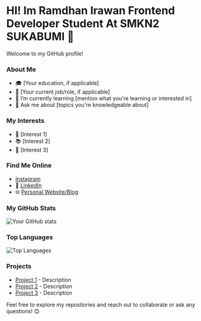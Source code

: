 # HI! Im Ramdhan Irawan Frontend Developer Student At SMKN2 SUKABUMI 👋

Welcome to my GitHub profile!

### About Me

- 🎓 [Your education, if applicable]
- 💼 [Your current job/role, if applicable]
- 🌱 I’m currently learning [mention what you're learning or interested in]
- 💬 Ask me about [topics you're knowledgeable about]

### My Interests

- 🚀 [Interest 1]
- 📚 [Interest 2]
- 🎨 [Interest 3]

### Find Me Online

-  [Instagram](https://twitter.com/your_username)
- 💼 [LinkedIn](https://linkedin.com/in/your_username)
- 🌐 [Personal Website/Blog](https://eldazy.vercel.app/)

### My GitHub Stats

![Your GitHub stats](https://github-readme-stats.vercel.app/api?username=your_username&show_icons=true&theme=radical)

### Top Languages

![Top Languages](https://github-readme-stats.vercel.app/api/top-langs/?username=your_username&layout=compact&theme=radical)

### Projects

- [Project 1](https://github.com/your_username/project1) - Description
- [Project 2](https://github.com/your_username/project2) - Description
- [Project 3](https://github.com/your_username/project3) - Description

Feel free to explore my repositories and reach out to collaborate or ask any questions! 😊

